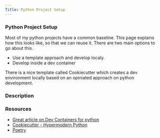 ```yaml
---
Title: Python Project Setup
---
```


### Python Project Setup

Most of my python projects have a common baseline. This page explains how this looks like, so that we can reuse it. There are two main options to go about this. 

- Use a template approach and develop localy.
- Develop inside a dev container

There is a nice template called Cookiecutter which creates a dev environment locally based on an opiniated approach on python development. 

### Description




### Resources
- [Great article on Dev Containers for python](https://marioscalas.medium.com/using-python-and-poetry-inside-a-dev-container-33c80bc5a22c)
- [Cookiecutter - Hypermodern Python](https://github.com/cjolowicz/cookiecutter-hypermodern-python)
- [Poetry](https://python-poetry.org/docs/)
